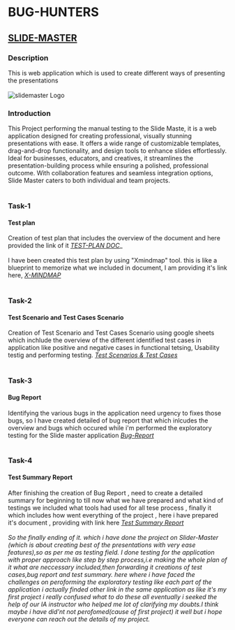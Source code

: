 # **BUG-HUNTERS**
## [**SLIDE-MASTER**](https://hack-hurdles-036.vercel.app/)
### Description 
This is web application which is used to create different ways of presenting the presentations
<br>
<br>
![slidemaster Logo](https://github.com/user-attachments/assets/19bce471-639d-49f4-a3b3-f69619ba536f)

### Introduction
This Project performing the manual testing to the Slide Maste, it is a web application designed for creating professional, visually stunning presentations with ease. It offers a wide range of customizable templates, drag-and-drop functionality, and design tools to enhance slides effortlessly. Ideal for businesses, educators, and creatives, it streamlines the presentation-building process while ensuring a polished, professional outcome. With collaboration features and seamless integration options, Slide Master caters to both individual and team projects.
<br>
<br>
 ### Task-1
#### Test plan
 Creation of test plan that includes the overview of the document and here provided the link of it
*[TEST-PLAN DOC](https://docs.google.com/spreadsheets/d/1KjPAtmM0_ywtEhZR-iFY_0nFy7ODmgEQzA2YkY9sz8E/edit?usp=sharing)*_
 <br>
 <br>
 I have been created this test plan by using "Xmindmap" tool. this is like a blueprint to memorize what we included in document, I am providing it's link here,
 *[X-MINDMAP](https://xmind.ai/share/OYpJ6FBN)*
<br>
<br>
### Task-2
#### Test Scenario and Test Cases Scenario 
 Creation of Test Scenario and Test Cases Scenario using google sheets which inchlude the overview of the different identified test cases in application like positive and negative cases in functional tetsing, Usability testig and performing testing.
 *[Test Scenarios & Test Cases](https://docs.google.com/spreadsheets/d/1KjPAtmM0_ywtEhZR-iFY_0nFy7ODmgEQzA2YkY9sz8E/edit?usp=sharing)*
 <br>
 <br>
### Task-3
#### Bug Report 
Identifying the various bugs in the application need urgency to fixes those bugs, so I have created detailed of bug report that which inlcudes the overview and bugs which occured while i'm performed the exploratory testing for the Slide master application
*[Bug-Report](https://docs.google.com/spreadsheets/d/1jJrJGhz2I0Qh9xuB38S_HX8AiGIpYpM3rJz_Z3XQmHU/edit?usp=sharing)*
<br>
<br>
### Task-4
#### Test Summary Report
After finishing the  creation of Bug Report , need to create a detailed summary for beginning to till now what we have prepared and what kind of testings we included what tools had used for all tese process , finally it which includes how went everything of the project , here i have prepared it's document , providing with link here
*[Test Summary Report](https://docs.google.com/document/d/1PJlWe7SLjPN_gNhL-rALlSzYshhfcQZr/edit?usp=sharing&ouid=105267886432594241208&rtpof=true&sd=true)*
<br>
<br>
*So the finally ending of it. which i have done the project on Slider-Master (which is about creating best of the presentations with very ease features),so as per me as testing field. I done testing for the application with proper approach like step by step process,i.e making the whole plan of it what are neccessary included,then forwarding it creations of test cases,bug report and test summary. here where i have faced the challenges on peroforming the exploratory testing like each part of the application i actually finded other link in the same application as like it's my first project i really confused what to do these all eventually i seeked the help of our IA instructor who helped me lot of clarifying my doubts.I think maybe i have did'nt not perofomed(cause of first project) it well but i hope everyone can reach out the details of my project.*

















 
 
 
